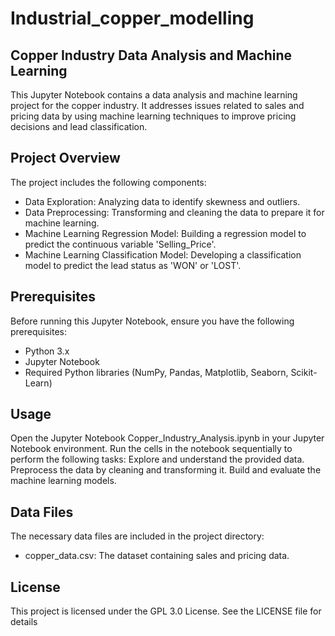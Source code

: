 # Industrial_copper_modelling

## Copper Industry Data Analysis and Machine Learning
This Jupyter Notebook contains a data analysis and machine learning project for the copper industry. It addresses issues related to sales and pricing data by using machine learning techniques to improve pricing decisions and lead classification.

## Project Overview
The project includes the following components:

- Data Exploration: Analyzing data to identify skewness and outliers.
- Data Preprocessing: Transforming and cleaning the data to prepare it for machine learning.
- Machine Learning Regression Model: Building a regression model to predict the continuous variable 'Selling_Price'.
- Machine Learning Classification Model: Developing a classification model to predict the lead status as 'WON' or 'LOST'.
## Prerequisites
Before running this Jupyter Notebook, ensure you have the following prerequisites:

- Python 3.x
- Jupyter Notebook
- Required Python libraries (NumPy, Pandas, Matplotlib, Seaborn, Scikit-Learn)
## Usage
Open the Jupyter Notebook Copper_Industry_Analysis.ipynb in your Jupyter Notebook environment.
Run the cells in the notebook sequentially to perform the following tasks:
Explore and understand the provided data.
Preprocess the data by cleaning and transforming it.
Build and evaluate the machine learning models.
## Data Files
The necessary data files are included in the project directory:
- copper_data.csv: The dataset containing sales and pricing data.
## License
This project is licensed under the GPL 3.0 License. See the LICENSE file for details
